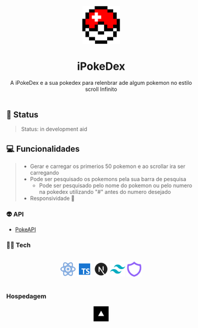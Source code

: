 

<div align="center" >
<img src='public/Pokeboll.png' width='100'> 

# **iPokeDex**
</div>
<div align="center" >
  A iPokeDex e a sua pokedex para relenbrar ade algum pokemon no estilo scroll Infinito
</div>
</br>

## 📜 Status
> Status: in development aid


## 💻 Funcionalidades

> * Gerar e carregar os primerios 50 pokemon e ao scrollar ira ser carregando
> * Pode ser pesquisado os pokemons pela sua barra de pesquisa
>   * Pode ser pesquisado pelo nome do pokemon ou pelo numero na pokedex utilizando "#" antes do numero desejado
> * Responsividade 📲

###  **👽️ API**
 
<div>

<a href='https://pokeapi.co/'>

* PokeAPI

</a>
 
</div>

###  **👩‍💻 Tech**

</br>

<div align="center" >

 <img src='md/img/icons8-react-80.png' width='40'> 
 <img src='md/img/icons8-typescript-80.png' width='40'> 
 <img src='md/img/Nextjs.svg' width='40'> 
 <img src='md/img/Tailwind.svg' width='40'> 
 <img src='md/img/heroicons.png' width='40'> 
     
      


</div>

</br>

###  **Hospedagem**
<div align="center">
<img src='md/img/Vercel-logo-sq.png' width='40'> 
 
</div>